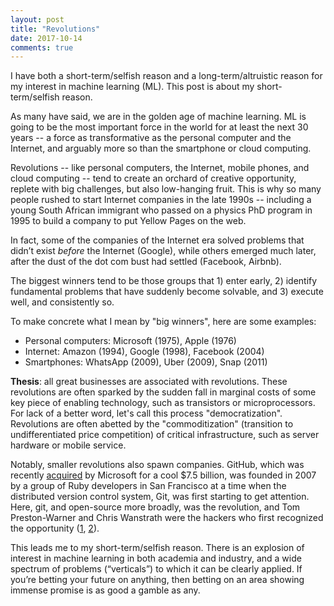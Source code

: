 ```yaml
---
layout: post
title: "Revolutions"
date: 2017-10-14
comments: true
---
```


I have both a short-term/selfish reason and a long-term/altruistic reason for my interest in machine learning (ML). This post is about my short-term/selfish reason.

As many have said, we are in the golden age of machine learning. ML is going to be the most important force in the world for at least the next 30 years -- a force as transformative as the personal computer and the Internet, and arguably more so than the smartphone or cloud computing.

Revolutions -- like personal computers, the Internet, mobile phones, and cloud computing -- tend to create an orchard of creative opportunity, replete with big challenges, but also low-hanging fruit. This is why so many people rushed to start Internet companies in the late 1990s -- including a young South African immigrant who passed on a physics PhD program in 1995 to build a company to put Yellow Pages on the web.

In fact, some of the companies of the Internet era solved problems that didn’t exist *before* the Internet (Google), while others emerged much later, after the dust of the dot com bust had settled (Facebook, Airbnb).

The biggest winners tend to be those groups that 1) enter early, 2) identify fundamental problems that have suddenly become solvable, and 3) execute well, and consistently so.

To make concrete what I mean by "big winners", here are some examples:

- Personal computers: Microsoft (1975), Apple (1976)
- Internet: Amazon (1994), Google (1998), Facebook (2004)
- Smartphones: WhatsApp (2009), Uber (2009), Snap (2011)

**Thesis**: all great businesses are associated with revolutions. These revolutions are often sparked by the sudden fall in marginal costs of some key piece of enabling technology, such as transistors or microprocessors. For lack of a better word, let's call this process "democratization". Revolutions are often abetted by the "commoditization" (transition to undifferentiated price competition) of critical infrastructure, such as server hardware or mobile service.

Notably, smaller revolutions also spawn companies. GitHub, which was recently [acquired](https://www.theverge.com/2018/6/4/17422788/microsoft-github-acquisition-official-deal) by Microsoft for a cool $7.5 billion, was founded in 2007 by a group of Ruby developers in San Francisco at a time when the distributed version control system, Git, was first starting to get attention. Here, git, and open-source more broadly, was the revolution, and Tom Preston-Warner and Chris Wanstrath were the hackers who first recognized the opportunity ([1](https://www.wired.com/2012/02/github-2/), [2](http://tom.preston-werner.com/2011/05/03/rejected-bio-from-the-setup.html)).

This leads me to my short-term/selfish reason.  There is an explosion of interest in machine learning in both academia and industry, and a wide spectrum of problems (“verticals”) to which it can be clearly applied. If you’re betting your future on anything, then betting on an area showing immense promise is as good a gamble as any.





